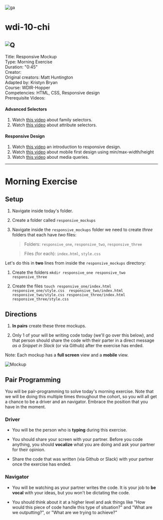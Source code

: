 ![ga](http://mobbook.generalassemb.ly/ga_cog.png)

# wdi-10-chi

![Q](https://encrypted-tbn0.gstatic.com/images?q=tbn:ANd9GcSLVm8_HwxrOhklycU6W0CazJ8Ofsn9sVJa_TtQ2Is1AsLP4IUICw)
---
Title: Responsive Mockup<br>
Type: Morning Exercise <br>
Duration: "0:45"<br>
Creator:<br>
    Original creators: Matt Huntington<br>
    Adapted by: Kristyn Bryan<br>
    Course: WDIR-Hopper<br>
Competencies: HTML, CSS, Responsive design <br>
Prerequisite Videos:

#### Advanced Selectors
1. Watch [this video](https://www.youtube.com/watch?v=Zudl-fCDSdM&index=14&list=PLdnONIhPScST0Vy4LrIZiYKpFNoxgyH7J) about family selectors.
1. Watch [this video](https://www.youtube.com/watch?v=PuF0drOMN3E&index=15&list=PLdnONIhPScST0Vy4LrIZiYKpFNoxgyH7J) about attribute selectors.

#### Responsive Design
1. Watch [this video](https://www.youtube.com/watch?v=BsuCBmzLf_U&index=21&list=PLdnONIhPScST0Vy4LrIZiYKpFNoxgyH7J) an introduction to responsive design.
1. Watch [this video](https://www.youtube.com/watch?v=iQIj7Lu64M4&index=22&list=PLdnONIhPScST0Vy4LrIZiYKpFNoxgyH7J) about mobile first design using min/max-width/height
1. Watch [this video](https://www.youtube.com/watch?v=GYygtVolViM&index=23&list=PLdnONIhPScST0Vy4LrIZiYKpFNoxgyH7J) about media queries.

---

# Morning Exercise

## Setup

1. Navigate inside today's folder.
2. Create a folder called `responsive_mockups`
3. Navigate inside the `responsive_mockups` folder we need to create *three* folders that each have *two* files:
   >Folders: `responsive_one`, `responsive_two`, `responsive_three`
    
   >Files (for each): `index.html`, `style.css`

Let's do this in **two** lines from inside the `responsive_mockups` directory:

1. Create the folders
`mkdir responsive_one responsive_two responsive_three`

2. Create the files
`touch responsive_one/index.html responsive_one/style.css  responsive_two/index.html responsive_two/style.css responsive_three/index.html responsive_three/style.css`

## Directions

1. **In pairs** create these three mockups.

2. Only 1 of your will be writing code today (we'll go over this below), and that person should share the code with their parter in a direct message *as a Snippet in Slack* (or via Github) after the exercise has ended.

Note: Each mockup has a **full screen** view and a **mobile** view.

![Mockup](https://i.imgur.com/NZ0moP0.png)

## Pair Programming
You will be pair-programming to solve today's morning exercise. Note that we will be doing this multiple times throughout the cohort, so you will all get a chance to be a driver and an navigator. Embrace the position that you have in the moment.

### Driver
- You will be the person who is **typing** during this exercise.

- You should share your screen with your partner. Before you code anything, you should **vocalize** what you are doing and ask your partner for their opinion.

- Share the code that was written (via Github or Slack) with your partner once the exercise has ended.

### Navigator
- You will be watching as your partner writes the code. It is your job to **be vocal** with your ideas, but you won't be dictating the code.

- You should think about it at a higher level and ask things like "How would this piece of code handle this type of situation?" and "What are we outputting?", or "What are we trying to achieve?"
